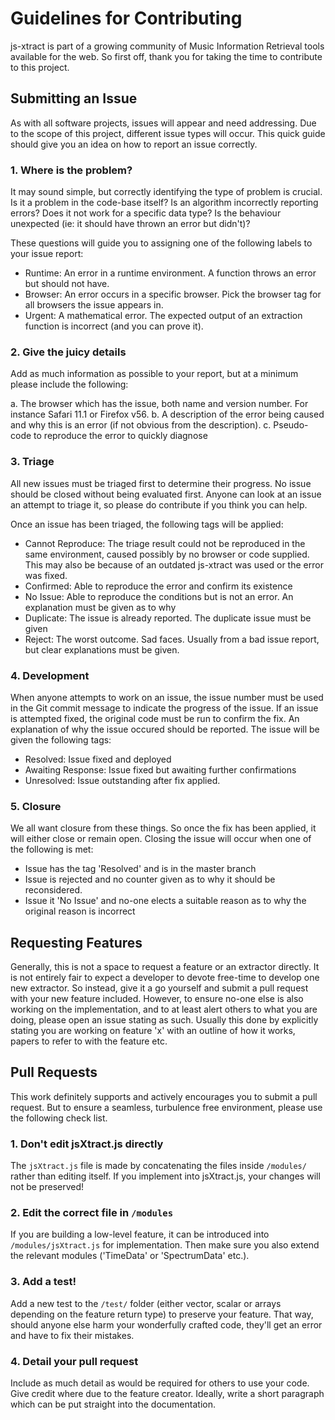 # Guidelines for Contributing

js-xtract is part of a growing community of Music Information Retrieval tools available for the web. 
So first off, thank you for taking the time to contribute to this project.

## Submitting an Issue

As with all software projects, issues will appear and need addressing.
Due to the scope of this project, different issue types will occur.
This quick guide should give you an idea on how to report an issue correctly.

### 1. Where is the problem?

It may sound simple, but correctly identifying the type of problem is crucial.
Is it a problem in the code-base itself?
Is an algorithm incorrectly reporting errors?
Does it not work for a specific data type?
Is the behaviour unexpected (ie: it should have thrown an error but didn't)?

These questions will guide you to assigning one of the following labels to your issue report:
- Runtime: An error in a runtime environment. A function throws an error but should not have.
- Browser: An error occurs in a specific browser. Pick the browser tag for all browsers the issue appears in.
- Urgent: A mathematical error. The expected output of an extraction function is incorrect (and you can prove it).

### 2. Give the juicy details

Add as much information as possible to your report, but at a minimum please include the following:

a. The browser which has the issue, both name and version number. For instance Safari 11.1 or Firefox v56.
b. A description of the error being caused and why this is an error (if not obvious from the description).
c. Pseudo-code to reproduce the error to quickly diagnose

### 3. Triage

All new issues must be triaged first to determine their progress. No issue should be closed without being evaluated first.
Anyone can look at an issue an attempt to triage it, so please do contribute if you think you can help.

Once an issue has been triaged, the following tags will be applied:
- Cannot Reproduce: The triage result could not be reproduced in the same environment, caused possibly by no browser or code supplied. This may also be because of an outdated js-xtract was used or the error was fixed.
- Confirmed: Able to reproduce the error and confirm its existence
- No Issue: Able to reproduce the conditions but is not an error. An explanation must be given as to why
- Duplicate: The issue is already reported. The duplicate issue must be given
- Reject: The worst outcome. Sad faces. Usually from a bad issue report, but clear explanations must be given.

### 4. Development

When anyone attempts to work on an issue, the issue number must be used in the Git commit message to indicate the progress of the issue.
If an issue is attempted fixed, the original code must be run to confirm the fix. An explanation of why the issue occured should be reported.
The issue will be given the following tags:
- Resolved: Issue fixed and deployed
- Awaiting Response: Issue fixed but awaiting further confirmations
- Unresolved: Issue outstanding after fix applied.

### 5. Closure

We all want closure from these things. So once the fix has been applied, it will either close or remain open.
Closing the issue will occur when one of the following is met:
- Issue has the tag 'Resolved' and is in the master branch
- Issue is rejected and no counter given as to why it should be reconsidered.
- Issue it 'No Issue' and no-one elects a suitable reason as to why the original reason is incorrect

## Requesting Features

Generally, this is not a space to request a feature or an extractor directly.
It is not entirely fair to expect a developer to devote free-time to develop one new extractor.
So instead, give it a go yourself and submit a pull request with your new feature included.
However, to ensure no-one else is also working on the implementation, and to at least alert others to what you are doing, please open an issue stating as such.
Usually this done by explicitly stating you are working on feature 'x' with an outline of how it works, papers to refer to with the feature etc.

## Pull Requests

This work definitely supports and actively encourages you to submit a pull request.
But to ensure a seamless, turbulence free environment, please use the following check list.

### 1. Don't edit jsXtract.js directly

The `jsXtract.js` file is made by concatenating the files inside `/modules/` rather than editing itself. If you implement into jsXtract.js, your changes will not be preserved!

### 2. Edit the correct file in `/modules`

If you are building a low-level feature, it can be introduced into `/modules/jsXtract.js` for implementation. Then make sure you also extend the relevant modules ('TimeData' or 'SpectrumData' etc.).

### 3. Add a test!

Add a new test to the `/test/` folder (either vector, scalar or arrays depending on the feature return type) to preserve your feature.
That way, should anyone else harm your wonderfully crafted code, they'll get an error and have to fix their mistakes.

### 4. Detail your pull request

Include as much detail as would be required for others to use your code.
Give credit where due to the feature creator.
Ideally, write a short paragraph which can be put straight into the documentation.

